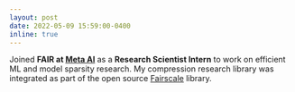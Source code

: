 ```yaml
---
layout: post
date: 2022-05-09 15:59:00-0400
inline: true
---
```


Joined **FAIR at [Meta AI](https://ai.facebook.com/)** as a **Research Scientist Intern** to work on efficient ML and model sparsity research. My compression research library was integrated as part of the open source [Fairscale](https://github.com/facebookresearch/fairscale) library.